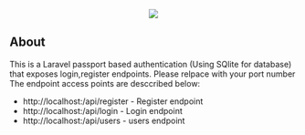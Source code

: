 <p align="center"><img src="https://laravel.com/assets/img/components/logo-laravel.svg"></p>


## About 

This is a Laravel passport based authentication (Using SQlite for database) that exposes login,register endpoints. Please relpace <port> with your port number
The endpoint access points are desccribed below:

- http://localhost:<port>/api/register - Register endpoint
- http://localhost:<port>/api/login - Login endpoint
- http://localhost:<port>/api/users - users endpoint
